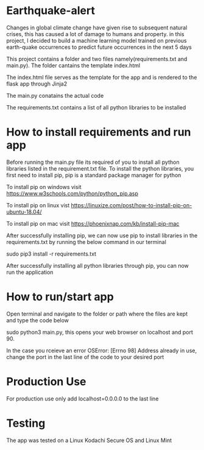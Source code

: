 # Earthquake-alert

Changes in global climate change have given rise to subsequent natural crises, this has caused a lot of damage to humans and property. in this project, I decided to build a machine learning model trained on previous earth-quake occurrences to predict future occurrences in the next 5 days

This project contains a folder and two files namely(requirements.txt and main.py). The folder cantains the template index.html

The index.html file serves as the template for the app and is rendered to the flask app through Jinja2

The main.py conatains the actual code 

The requirements.txt contains a list of all python libraries to be installed

# How to install requirements and run app

Before running the main.py file its required of you to install all python libraries listed in the requirement.txt file.
To install the python libraries, you first need to install pip, pip is a standard package manager for python

To install pip on windows visit https://www.w3schools.com/python/python_pip.asp 

To install pip on linux vist https://linuxize.com/post/how-to-install-pip-on-ubuntu-18.04/

To install pip on mac visit https://phoenixnap.com/kb/install-pip-mac

After successfully installing pip, we can now use pip to install libraries in the requirements.txt by running the below command in our terminal

sudo pip3 install -r requirements.txt 

After successfully installing all python libraries through pip, you can now run the application

# How to run/start app

Open terminal and navigate to the folder or path where the files are kept and type the code below

sudo python3 main.py, this opens your web browser on localhost and port 90. 

In the case you rceieve an error OSError: [Errno 98] Address already in use, change the port in the last line of the code to your desired port

# Production Use

For production use only add localhost=0.0.0.0 to the last line

# Testing
The app was tested on a Linux Kodachi Secure OS and Linux Mint
